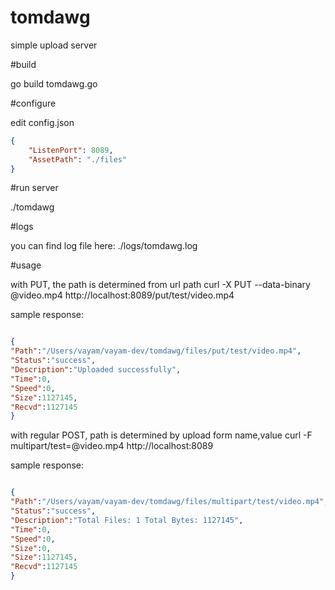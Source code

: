 tomdawg
=======

simple upload server


#build

go build tomdawg.go

#configure

edit config.json

```json
{
    "ListenPort": 8089,
    "AssetPath": "./files"
}
```

#run server

./tomdawg

#logs

you can find log file here:  ./logs/tomdawg.log

#usage

with PUT, the path is determined from url path
curl -X PUT --data-binary @video.mp4 http://localhost:8089/put/test/video.mp4

sample response:
```json

{
"Path":"/Users/vayam/vayam-dev/tomdawg/files/put/test/video.mp4",
"Status":"success",
"Description":"Uploaded successfully",
"Time":0,
"Speed":0,
"Size":1127145,
"Recvd":1127145
}
```
with regular POST, path is determined by upload form name,value
curl -F multipart/test=@video.mp4 http://localhost:8089

sample response:
```json

{
"Path":"/Users/vayam/vayam-dev/tomdawg/files/multipart/test/video.mp4",
"Status":"success",
"Description":"Total Files: 1 Total Bytes: 1127145",
"Time":0,
"Speed":0,
"Size":0,
"Size":1127145,
"Recvd":1127145
}

```
